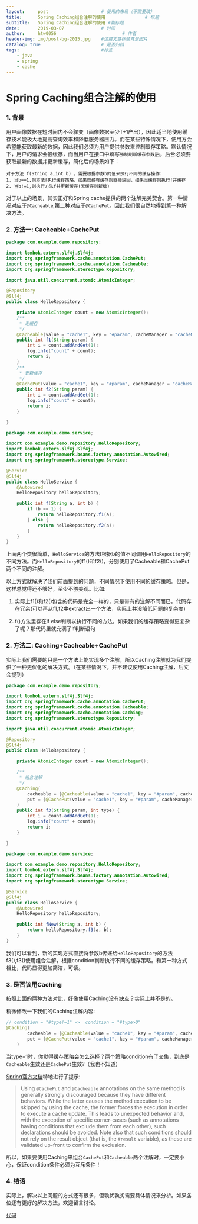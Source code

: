 ```yaml
---
layout:     post   				    # 使用的布局（不需要改）
title:      Spring Caching组合注解的使用				# 标题 
subtitle:   Spring Caching组合注解的使用 #副标题
date:       2019-03-07 				# 时间
author:     htw0056 						# 作者
header-img: img/post-bg-2015.jpg 	#这篇文章标题背景图片
catalog: true 						# 是否归档
tags:								#标签
    - java
    - spring
    - cache
---
```


# Spring Caching组合注解的使用

### 1. 背景

用户画像数据在短时间内不会骤变（画像数据至少T+1产出），因此适当地使用缓存技术能极大地提高查询效率和降低服务器压力。而在某些特殊情况下，使用方会希望能获取最新的数据，因此我们必须为用户提供参数来控制缓存策略。默认情况下，用户的请求会被缓存，而当用户在接口中填写`强制刷新缓存参数`后，后台必须要获取最新的数据并更新缓存，简化后的场景如下：

```
对于方法 f(String a,int b) ，需要根据参数b的值来执行不同的缓存操作:
1. 当b==1,则方法f执行缓存策略，如果已经有缓存则直接返回，如果没缓存则执行f并缓存
2. 当b!=1,则执行方法f并更新缓存(无缓存则新增)
```

对于以上的场景，其实正好和Spring cache提供的两个注解完美契合。第一种情况对应于`@Cacheable`,第二种对应于`@CachePut`。因此我们很自然地得到第一种解决方法。

### 2. 方法一: Cacheable+CachePut

```java
package com.example.demo.repository;

import lombok.extern.slf4j.Slf4j;
import org.springframework.cache.annotation.CachePut;
import org.springframework.cache.annotation.Cacheable;
import org.springframework.stereotype.Repository;

import java.util.concurrent.atomic.AtomicInteger;

@Repository
@Slf4j
public class HelloRepository {

    private AtomicInteger count = new AtomicInteger();
    /**
     * 走缓存
     */
    @Cacheable(value = "cache1", key = "#param", cacheManager = "cacheManager")
    public int f1(String param) {
        int i = count.addAndGet(1);
        log.info("count" + count);
        return i;
    }
    /**
     * 更新缓存
     */
    @CachePut(value = "cache1", key = "#param", cacheManager = "cacheManager")
    public int f2(String param) {
        int i = count.addAndGet(1);
        log.info("count" + count);
        return i;
    }

}

```

```java
package com.example.demo.service;

import com.example.demo.repository.HelloRepository;
import lombok.extern.slf4j.Slf4j;
import org.springframework.beans.factory.annotation.Autowired;
import org.springframework.stereotype.Service;

@Service
@Slf4j
public class HelloService {
    @Autowired
    HelloRepository helloRepository;

    public int f(String a, int b) {
        if (b == 1) {
            return helloRepository.f1(a);
        } else {
            return helloRepository.f2(a);
        }
    }
}

```

上面两个类很简单，`HelloService`的方法f根据b的值不同调用`HelloRepository`的不同方法。而`HelloRepository`的f1()和f2()，分别使用了Cacheable和CachePut两个不同的注解。

以上方式就解决了我们前面提到的问题，不同情况下使用不同的缓存策略。但是，这样总觉得还不够好，至少不够美观。比如:

1. 实际上f1()和f2()包含的代码是完全一样的，只是带有的注解不同而已，代码存在冗余(可以再从f1,f2中extract出一个方法，实际上并没降低问题的复杂度)

2. f()方法里存在if else判断以执行不同的方法，如果我们的缓存策略变得更复杂了呢？那代码里就充满了if判断语句

### 2. 方法二: Caching+Cacheable+CachePut

实际上我们需要的只是一个方法上能实现多个注解，所以Caching注解就为我们提供了一种更优化的解决方式。（在某些情况下，并不建议使用Caching注解，后文会提到）

```java
package com.example.demo.repository;

import lombok.extern.slf4j.Slf4j;
import org.springframework.cache.annotation.CachePut;
import org.springframework.cache.annotation.Cacheable;
import org.springframework.cache.annotation.Caching;
import org.springframework.stereotype.Repository;

import java.util.concurrent.atomic.AtomicInteger;

@Repository
@Slf4j
public class HelloRepository {

    private AtomicInteger count = new AtomicInteger();

    /**
     * 组合注解
     */
    @Caching(
        cacheable = {@Cacheable(value = "cache1", key = "#param", cacheManager = "cacheManager", condition = "#type==1")},
        put = {@CachePut(value = "cache1", key = "#param", cacheManager = "cacheManager", condition = "#type!=1")}
    )
    public int f3(String param, int type) {
        int i = count.addAndGet(1);
        log.info("count" + count);
        return i;
    }

}
```

```java
package com.example.demo.service;

import com.example.demo.repository.HelloRepository;
import lombok.extern.slf4j.Slf4j;
import org.springframework.beans.factory.annotation.Autowired;
import org.springframework.stereotype.Service;

@Service
@Slf4j
public class HelloService {
    @Autowired
    HelloRepository helloRepository;

    public int fNew(String a, int b) {
        return helloRepository.f3(a, b);
    }
}

```

我们可以看到，新的实现方式直接将参数b传递给`HelloRepository`的方法f3(),f3()使用组合注解，根据condition判断执行不同的缓存策略。和第一种方式相比，代码显得更加简洁，可读。

### 3. 是否该用Caching

按照上面的两种方法对比，好像使用Caching没有缺点？实际上并不是的。

稍微修改一下我们的Caching注解内容:

```java
// condition = "#type!=1" ->  condition = "#type>0"
@Caching(
        cacheable = {@Cacheable(value = "cache1", key = "#param", cacheManager = "cacheManager", condition = "#type==1")},
        put = {@CachePut(value = "cache1", key = "#param", cacheManager = "cacheManager", condition = "#type>0")}
    ) 
```

当type=1时，你觉得缓存策略会怎么选择？两个策略condition有了交集，到底是`Cacheable`生效还是`CachePut`生效?（我也不知道）

[Spring官方文档](https://docs.spring.io/spring/docs/5.1.4.RELEASE/spring-framework-reference/integration.html#cache-annotations-put)特地进行了提示:

> Using `@CachePut` and `@Cacheable` annotations on the same method is generally strongly discouraged because they have different behaviors. While the latter causes the method execution to be skipped by using the cache, the former forces the execution in order to execute a cache update. This leads to unexpected behavior and, with the exception of specific corner-cases (such as annotations having conditions that exclude them from each other), such declarations should be avoided. Note also that such conditions should not rely on the result object (that is, the `#result` variable), as these are validated up-front to confirm the exclusion.

所以，如果要使用Caching来组合`CachePut`和`Cacheable`两个注解时，一定要小心，保证condition条件必须为互斥条件！

### 4. 结语

实际上，解决以上问题的方式还有很多，但孰优孰劣需要具体情况来分析。如果各位还有更好的解决方法，欢迎留言讨论。

[代码](https://github.com/htw0056/blog/tree/master/java/code/cache-test)


